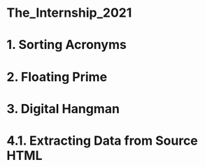 # The_Internship_2021
	
# 1. Sorting Acronyms

# 2. Floating Prime

# 3. Digital Hangman

# 4.1. Extracting Data from Source HTML

